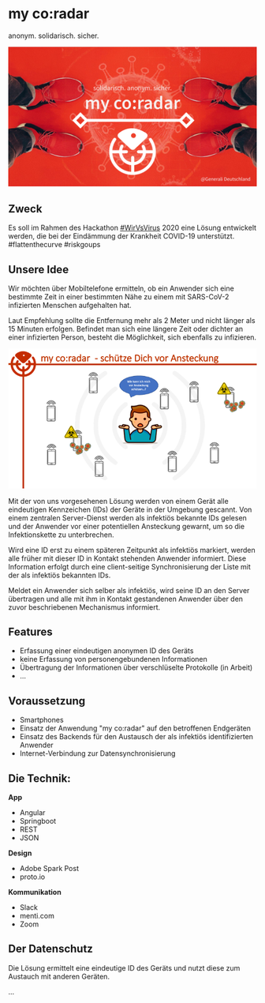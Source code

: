 # my co:radar
anonym. solidarisch. sicher.

![logo_small](docs/images/logo_small.png)

## Zweck
Es soll im Rahmen des Hackathon [#WirVsVirus](https://wirvsvirushackathon.org/) 2020 eine Lösung entwickelt werden, die bei der Eindämmung der Krankheit COVID-19 unterstützt. #flattenthecurve #riskgoups 

## Unsere Idee
Wir möchten über Mobiltelefone ermitteln, ob ein Anwender sich eine bestimmte Zeit in einer bestimmten Nähe zu einem mit SARS-CoV-2 infizierten Menschen aufgehalten hat.

Laut Empfehlung sollte die Entfernung mehr als 2 Meter und nicht länger als 15 Minuten erfolgen. Befindet man sich eine längere Zeit oder dichter an einer infizierten Person, besteht die Möglichkeit, sich ebenfalls zu infizieren.

![risk](docs/images/risk.png)

Mit der von uns vorgesehenen Lösung werden von einem Gerät alle eindeutigen Kennzeichen (IDs) der Geräte in der Umgebung gescannt. Von einem zentralen Server-Dienst werden als infektiös bekannte IDs gelesen und der Anwender vor einer potentiellen Ansteckung gewarnt, um so die Infektionskette zu unterbrechen.

Wird eine ID erst zu einem späteren Zeitpunkt als infektiös markiert, werden alle früher mit dieser ID in Kontakt stehenden Anwender informiert. Diese Information erfolgt durch eine client-seitige Synchronisierung der Liste mit der als infektiös bekannten IDs.

Meldet ein Anwender sich selber als infektiös, wird seine ID an den Server übertragen und alle mit ihm in Kontakt gestandenen Anwender über den zuvor beschriebenen Mechanismus informiert.

## Features
- Erfassung einer eindeutigen anonymen ID des Geräts
- keine Erfassung von personengebundenen Informationen
- Übertragung der Informationen über verschlüselte Protokolle (in Arbeit)
- ...

## Voraussetzung
- Smartphones
- Einsatz der Anwendung "my co:radar" auf den betroffenen Endgeräten
- Einsatz des Backends für den Austausch der als infektiös identifizierten Anwender
- Internet-Verbindung zur Datensynchronisierung

## Die Technik:
**App**  
- Angular  
- Springboot  
- REST  
- JSON  

**Design**  
- Adobe Spark Post  
- proto.io  

**Kommunikation**  
- Slack
- menti.com
- Zoom

## Der Datenschutz

Die Lösung ermittelt eine eindeutige ID des Geräts und nutzt diese zum Austauch mit anderen Geräten.

...
